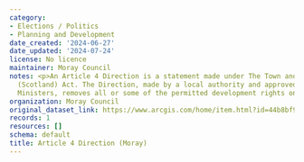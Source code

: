 ```yaml
---
category:
- Elections / Politics
- Planning and Development
date_created: '2024-06-27'
date_updated: '2024-07-24'
license: No licence
maintainer: Moray Council
notes: <p>An Article 4 Direction is a statement made under The Town and Country Planning
  (Scotland) Act. The Direction, made by a local authority and approved by Scottish
  Ministers, removes all or some of the permitted development rights on an area.</p>
organization: Moray Council
original_dataset_link: https://www.arcgis.com/home/item.html?id=44b8bf95debc497aaaabd2b24582c72d
records: 1
resources: []
schema: default
title: Article 4 Direction (Moray)
---
```

